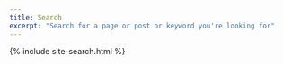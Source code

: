 ```yaml
---
title: Search
excerpt: "Search for a page or post or keyword you're looking for"
---
```


{% include site-search.html %}
